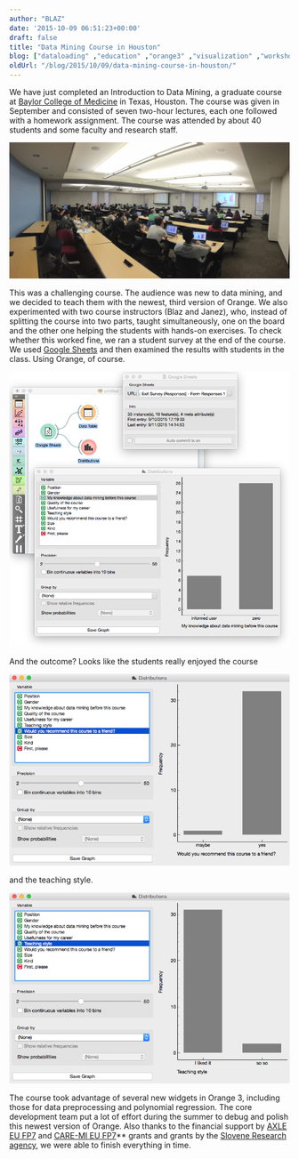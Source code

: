 ```yaml
---
author: "BLAZ"
date: '2015-10-09 06:51:23+00:00'
draft: false
title: "Data Mining Course in Houston"
blog: ["dataloading" ,"education" ,"orange3" ,"visualization" ,"workshop" ]
oldUrl: "/blog/2015/10/09/data-mining-course-in-houston/"
---
```


We have just completed an Introduction to Data Mining, a graduate course at [Baylor College of Medicine](https://www.bcm.edu) in Texas, Houston. The course was given in September and consisted of seven two-hour lectures, each one followed with a homework assignment. The course was attended by about 40 students and some faculty and research staff.

![](dm-course-baylor.jpg)

This was a challenging course. The audience was new to data mining, and we decided to teach them with the newest, third version of Orange. We also experimented with two course instructors (Blaz and Janez), who, instead of splitting the course into two parts, taught simultaneously, one on the board and the other one helping the students with hands-on exercises. To check whether this worked fine, we ran a student survey at the end of the course. We used [Google Sheets](https://github.com/biolab/orange3-prototypes) and then examined the results with students in the class. Using Orange, of course.

![](bcm-course-gsheets.png)

And the outcome? Looks like the students really enjoyed the course

![](bcm-course-toafriend.png)

and the teaching style.

![](bcm-course-teachingstyle.png)

The course took advantage of several new widgets in Orange 3, including those for data preprocessing and polynomial regression. The core development team put a lot of effort during the summer to debug and polish this newest version of Orange. Also thanks to the financial support by [AXLE EU FP7](http://axleproject.eu/) and [CARE-MI EU FP7](http://cordis.europa.eu/project/rcn/94265_en.html)** grants and grants by the [Slovene Research agency](https://www.arrs.gov.si/en/novo.asp), we were able to finish everything in time.
